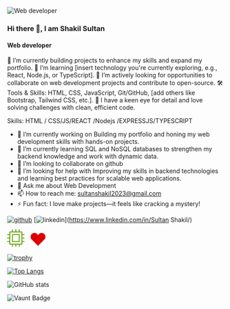 ![Web developer](https://lh3.googleusercontent.com/a/ACg8ocJfHGrpreaQsT_0Cbg8U-dcAJFcp6ldZD3jpySGp9F85RHFS4qC=s288-c-no)

### Hi there 👋, I am Shakil Sultan
#### Web developer


🔭 I’m currently building projects to enhance my skills and expand my portfolio.
🌱 I’m learning [insert technology you're currently exploring, e.g., React, Node.js, or TypeScript].
🤝 I’m actively looking for opportunities to collaborate on web development projects and contribute to open-source.
🛠️ Tools & Skills: HTML, CSS, JavaScript, Git/GitHub, [add others like Bootstrap, Tailwind CSS, etc.].
🌟 I have a keen eye for detail and love solving challenges with clean, efficient code.

Skills:  HTML / CSS/JS/REACT /Nodejs /EXPRESSJS/TYPESCRIPT

- 🔭 I’m currently working on Building my portfolio and honing my web development skills with hands-on projects. 
- 🌱 I’m currently learning SQL and NoSQL databases to strengthen my backend knowledge and work with dynamic data. 
- 👯 I’m looking to collaborate on github 
- 🤔 I’m looking for help with Improving my skills in backend technologies and learning best practices for scalable web applications. 
- 💬 Ask me about Web Development 
- 📫 How to reach me: sultanshakil2023@gmail.com 
- ⚡ Fun fact: I love make projects—it feels like cracking a mystery! 


[<img src='https://cdn.jsdelivr.net/npm/simple-icons@3.0.1/icons/github.svg' alt='github' height='40'>](https://github.com/Ahammedsa)  [<img src='https://cdn.jsdelivr.net/npm/simple-icons@3.0.1/icons/linkedin.svg' alt='linkedin' height='40'>](https://www.linkedin.com/in/Sultan Shakil/)  

<a href='https://docs.github.com/en/developers'><img src='https://raw.githubusercontent.com/acervenky/animated-github-badges/master/assets/devbadge.gif' width='40' height='40'></a> <a href='https://docs.github.com/en/github/supporting-the-open-source-community-with-github-sponsors'><img src='https://raw.githubusercontent.com/acervenky/animated-github-badges/master/assets/sponsorbadge.gif' width='35' height='35'></a> 

[![trophy](https://github-profile-trophy.vercel.app/?username=Ahammedsa)](https://github.com/ryo-ma/github-profile-trophy)

[![Top Langs](https://github-readme-stats.vercel.app/api/top-langs/?username=Ahammedsa)](https://github.com/anuraghazra/github-readme-stats)

![GitHub stats](https://github-readme-stats.vercel.app/api?username=Ahammedsa&show_icons=true&count_private=true)  

![Vaunt Badge](https://api.vaunt.dev/v1/github/entities/Ahammedsa/contributions?format=svg&private=true)  



